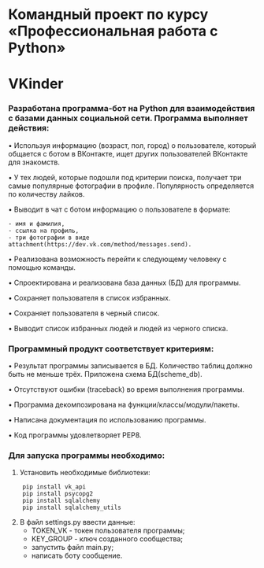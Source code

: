 # Командный проект по курсу «Профессиональная работа с Python»

# VKinder

### Разработана программа-бот на Python для взаимодействия с базами данных социальной сети. Программа выполняет действия:
• Используя информацию (возраст, пол, город) о пользователе, который общается с ботом в ВКонтакте,  ищет других пользователей ВКонтакте для знакомств.

• У тех людей, которые подошли под критерии поиска, получает три самые популярные фотографии в профиле. Популярность определяется по количеству лайков.

• Выводит в чат с ботом информацию о пользователе в формате:
```
- имя и фамилия,
- ссылка на профиль,
- три фотографии в виде attachment(https://dev.vk.com/method/messages.send).
```
• Реализована возможность перейти к следующему человеку с помощью команды.

• Cпроектирована и реализована база данных (БД) для программы.

• Сохраняет пользователя в список избранных.

• Сохраняет пользователя в черный список.

• Выводит список избранных людей и людей из черного списка.


### Программный продукт соответствует критериям:
• Результат программы записывается в БД. Количество таблиц должно быть не меньше трёх. Приложена схема БД(scheme_db).

• Отсутствуют ошибки (traceback) во время выполнения программы.

• Программа декомпозирована на функции/классы/модули/пакеты.

• Написана документация по использованию программы.

• Код программы удовлетворяет PEP8.


### Для запуска программы необходимо:
1. Установить необходимые библиотеки:
``` 
    pip install vk_api
    pip install psycopg2
    pip install sqlalchemy
    pip install sqlalchemy_utils
``` 
2. В файл settings.py ввести данные:
   - TOKEN_VK - токен пользователя программы;
   - KEY_GROUP - ключ созданного сообщества;
   - запустить файл main.py;
   - написать боту сообщение.








   
 
